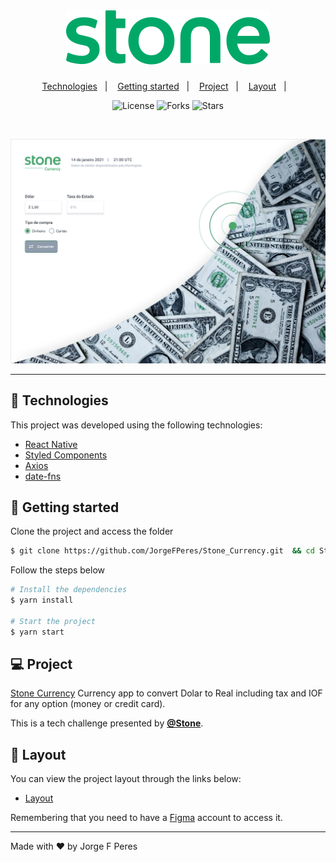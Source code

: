 <h1 align="center">
    <img alt="Stone Currency" title="Stone Currency" src="src/assets/logo.svg" />
</h1>

<p align="center">
  <a href="#-technologies">Technologies</a>&nbsp;&nbsp;&nbsp;|&nbsp;&nbsp;&nbsp;
  <a href="#-layout">Getting started</a>&nbsp;&nbsp;&nbsp;|&nbsp;&nbsp;&nbsp;
  <a href="#-project">Project</a>&nbsp;&nbsp;&nbsp;|&nbsp;&nbsp;&nbsp;
  <a href="#-layout">Layout</a>&nbsp;&nbsp;&nbsp;|&nbsp;&nbsp;&nbsp;
  
</p>

<p align="center">
  <img  src="https://img.shields.io/static/v1?label=license&message=MIT&color=FFFFFF&labelColor=32B768" alt="License">
  
  <img src="https://img.shields.io/github/forks/JorgeFPeres/Stone_Currency?label=forks&message=MIT&color=FFFFFF&labelColor=32B768" alt="Forks">

  <img src="https://img.shields.io/github/stars/JorgeFPeres/Stone_Currency?label=stars&message=MIT&color=FFFFFF&labelColor=32B768" alt="Stars">
</p>

<br>

<p align="center">
  <img alt="Stone Currency" src="public/Stone.png">
</p>

---

## 🧪 Technologies

This project was developed using the following technologies:

- [React Native](https://reactnative.dev/)
- [Styled Components](https://styled-components.com/)
- [Axios](https://www.npmjs.com/package/axios)
- [date-fns](https://date-fns.org/)

## 🚀 Getting started

Clone the project and access the folder

```bash
$ git clone https://github.com/JorgeFPeres/Stone_Currency.git  && cd Stone-Currency
```

Follow the steps below

```bash
# Install the dependencies
$ yarn install

# Start the project
$ yarn start
```

## 💻 Project

[Stone Currency](https://currencystone.netlify.app/)
Currency app to convert Dolar to Real including tax and IOF for any option (money or credit card).

This is a tech challenge presented by **[@Stone](https://www.stone.com.br/)**.

## 🔖 Layout

You can view the project layout through the links below:

- [Layout](https://www.figma.com/file/y8IcDbllfaFAzXrEXR05PE/Teste---Front-Web-Stone?node-id=0%3A1)

Remembering that you need to have a [Figma](http://figma.com/) account to access it.

---

Made with ❤️ by Jorge F Peres
